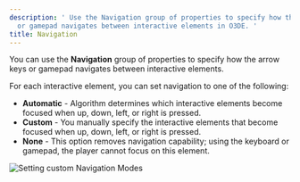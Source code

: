 ```yaml
---
description: ' Use the Navigation group of properties to specify how the arrow keys
  or gamepad navigates between interactive elements in O3DE. '
title: Navigation
---
```


You can use the **Navigation** group of properties to specify how the arrow keys or gamepad navigates between interactive elements.

For each interactive element, you can set navigation to one of the following:
+ **Automatic** - Algorithm determines which interactive elements become focused when up, down, left, or right is pressed.
+ **Custom** - You manually specify the interactive elements that become focused when up, down, left, or right is pressed.
+ **None** - This option removes navigation capability; using the keyboard or gamepad, the player cannot focus on this element.

![Setting custom Navigation Modes](/images/user-guide/game_ui_editor/ui-editor-components-interactive-navigation.png)
